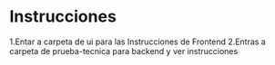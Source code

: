 # Instrucciones 

1.Entar a carpeta de ui para las Instrucciones de Frontend
2.Entras a carpeta de prueba-tecnica para backend  y ver instrucciones
